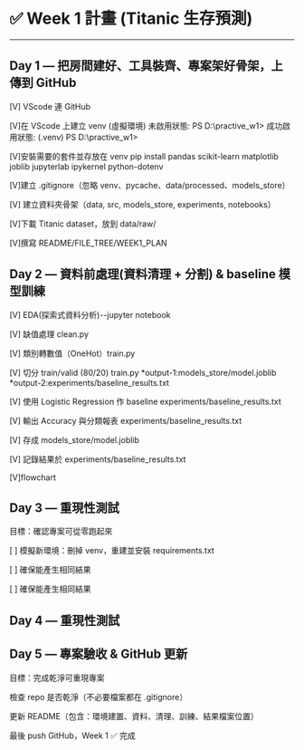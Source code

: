 # ✅ Week 1 計畫 (Titanic 生存預測)
---
## Day 1 — 把房間建好、工具裝齊、專案架好骨架，上傳到 GitHub

 [V] VScode 連 GitHub

 [V]在 VScode 上建立 venv (虛擬環境)
 未啟用狀態: PS D:\practive_w1>
 成功啟用狀態: (.venv) PS D:\practive_w1>

 [V]安裝需要的套件並存放在 venv
 pip install pandas scikit-learn matplotlib joblib jupyterlab ipykernel python-dotenv

 [V]建立 .gitignore（忽略 venv、pycache、data/processed、models_store）

 [V] 建立資料夾骨架（data, src, models_store, experiments, notebooks）

 [V]下載 Titanic dataset，放到 data/raw/

 [V]撰寫 README/FILE_TREE/WEEK1_PLAN


## Day 2 — 資料前處理(資料清理 + 分割) & baseline 模型訓練

[V] EDA(探索式資料分析)--jupyter notebook

[V] 缺值處理 clean.py

[V] 類別轉數值（OneHot）train.py

[V] 切分 train/valid (80/20)  train.py
     *output-1:models_store/model.joblib
     *output-2:experiments/baseline_results.txt

[V] 使用 Logistic Regression 作 baseline  experiments/baseline_results.txt

[V] 輸出 Accuracy 與分類報表 experiments/baseline_results.txt

[V] 存成 models_store/model.joblib

[V] 記錄結果於 experiments/baseline_results.txt

[V]flowchart


## Day 3 — 重現性測試

目標：確認專案可從零跑起來

[ ] 模擬新環境：刪掉 venv，重建並安裝 requirements.txt

[ ] 確保能產生相同結果

[ ] 確保能產生相同結果





## Day 4 — 重現性測試



## Day 5 — 專案驗收 & GitHub 更新

目標：完成乾淨可重現專案

 檢查 repo 是否乾淨（不必要檔案都在 .gitignore）

 更新 README（包含：環境建置、資料、清理、訓練、結果檔案位置）

 最後 push GitHub，Week 1 ✅ 完成
